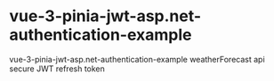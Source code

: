 # vue-3-pinia-jwt-asp.net-authentication-example
vue-3-pinia-jwt-asp.net-authentication-example weatherForecast api secure JWT refresh token
